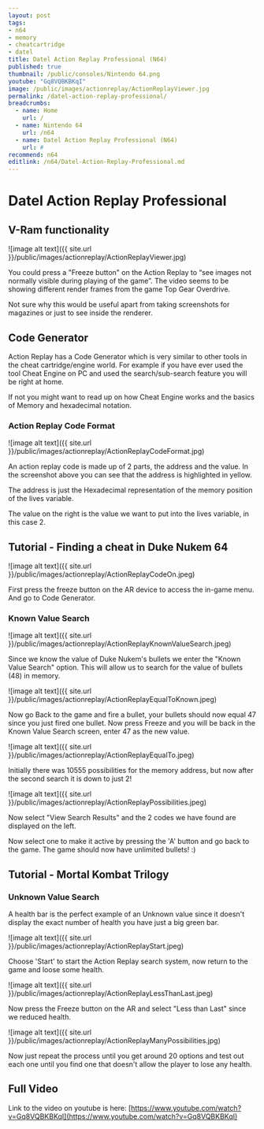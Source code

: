 ```yaml
---
layout: post
tags: 
- n64
- memory
- cheatcartridge
- datel
title: Datel Action Replay Professional (N64)
published: true
thumbnail: /public/consoles/Nintendo 64.png
youtube: "Gq8VQBKBKqI"
image: /public/images/actionreplay/ActionReplayViewer.jpg
permalink: /datel-action-replay-professional/
breadcrumbs:
  - name: Home
    url: /
  - name: Nintendo 64
    url: /n64
  - name: Datel Action Replay Professional (N64)
    url: #
recommend: n64
editlink: /n64/Datel-Action-Replay-Professional.md
---
```

# Datel Action Replay Professional

## V-Ram functionality

![image alt text]({{ site.url }}/public/images/actionreplay/ActionReplayViewer.jpg)

You could press a "Freeze button" on the Action Replay to “see images not normally visible during playing of the game”. The video seems to be showing different render frames from the game Top Gear Overdrive.

Not sure why this would be useful apart from taking screenshots for magazines or just to see inside the renderer.

## Code Generator 

Action Replay has a Code Generator which is very similar to other tools in the cheat cartridge/engine world. For example if you have ever used the tool Cheat Engine on PC and used the search/sub-search feature you will be right at home.

If not you might want to read up on how Cheat Engine works and the basics of Memory and hexadecimal notation.

### Action Replay Code Format

![image alt text]({{ site.url }}/public/images/actionreplay/ActionReplayCodeFormat.jpg)

An action replay code is made up of 2 parts, the address and the value. In the screenshot above you can see that the address is highlighted in yellow.

The address is just the Hexadecimal representation of the memory position of the lives variable.

The value on the right is the value we want to put into the lives variable, in this case 2.

## Tutorial - Finding a cheat in Duke Nukem 64

![image alt text]({{ site.url }}/public/images/actionreplay/ActionReplayCodeOn.jpeg)

First press the freeze button on the AR device to access the in-game menu. And go to Code Generator.

### Known Value Search

![image alt text]({{ site.url }}/public/images/actionreplay/ActionReplayKnownValueSearch.jpeg)

Since we know the value of Duke Nukem's bullets we enter the "Known Value Search" option. This will allow us to search for the value of bullets (48) in memory.

![image alt text]({{ site.url }}/public/images/actionreplay/ActionReplayEqualToKnown.jpeg)

Now go Back to the game and fire a bullet, your bullets should now equal 47 since you just fired one bullet. Now press Freeze and you will be back in the Known Value Search screen, enter 47 as the new value.

![image alt text]({{ site.url }}/public/images/actionreplay/ActionReplayEqualTo.jpeg)

Initially there was 10555 possibilities for the memory address, but now after the second search it is down to just 2!

![image alt text]({{ site.url }}/public/images/actionreplay/ActionReplayPossibilities.jpeg)

Now select "View Search Results" and the 2 codes we have found are displayed on the left.

Now select one to make it active by pressing the 'A' button and go back to the game. The game should now have unlimited bullets! :)

## Tutorial - Mortal Kombat Trilogy

### Unknown Value Search

A health bar is the perfect example of an Unknown value since it doesn't display the exact number of health you have just a big green bar.

![image alt text]({{ site.url }}/public/images/actionreplay/ActionReplayStart.jpeg)

Choose 'Start' to start the Action Replay search system, now return to the game and loose some health.

![image alt text]({{ site.url }}/public/images/actionreplay/ActionReplayLessThanLast.jpeg)

Now press the Freeze button on the AR and select "Less than Last" since we reduced health.

![image alt text]({{ site.url }}/public/images/actionreplay/ActionReplayManyPossibilities.jpg)

Now just repeat the process until you get around 20 options and test out each one until you find one that doesn't allow the player to lose any health.

## Full Video

Link to the video on youtube is here: [https://www.youtube.com/watch?v=Gq8VQBKBKqI](https://www.youtube.com/watch?v=Gq8VQBKBKqI) 

